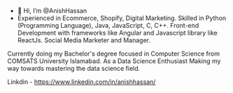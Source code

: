 - 👋 Hi, I’m @AnishHassan
- Experienced in Ecommerce, Shopify, Digital Marketing.
Skilled in Python (Programming Language), Java, JavaScript, C, C++.
Front-end Development with frameworks like Angular and Javascript library like ReactJs.
Social Media Marketer and Manager.

Currently doing my Bachelor's degree focused in Computer Science from COMSATS University Islamabad.
As a Data Science Enthusiast Making my way towards mastering the data science field.

Linkdin - https://www.linkedin.com/in/anishhassan/
<!---
AnishHassan/AnishHassan is a ✨ special ✨ repository because its `README.md` (this file) appears on your GitHub profile.
You can click the Preview link to take a look at your changes.
--->
